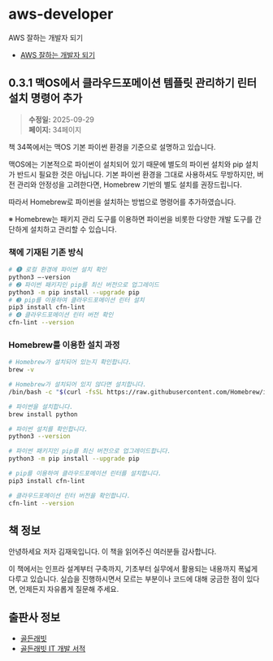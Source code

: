 # aws-developer
AWS 잘하는 개발자 되기
- [AWS 잘하는 개발자 되기](https://goldenrabbit.co.kr/product/aws-%ec%9e%98%ed%95%98%eb%8a%94-%eb%b0%b1%ec%97%94%eb%93%9c-%ea%b0%9c%eb%b0%9c%ec%9e%90-%eb%90%98%ea%b8%b0/)

## 0.3.1 맥OS에서 클라우드포메이션 템플릿 관리하기 린터 설치 명령어 추가

> **수정일:** 2025-09-29  
> **페이지:** 34페이지

책 34쪽에서는 맥OS 기본 파이썬 환경을 기준으로 설명하고 있습니다.

맥OS에는 기본적으로 파이썬이 설치되어 있기 때문에 별도의 파이썬 설치와 pip 설치가 반드시 필요한 것은 아닙니다.
기본 파이썬 환경을 그대로 사용하셔도 무방하지만, 버전 관리와 안정성을 고려한다면, Homebrew 기반의 별도 설치를 권장드립니다.

따라서 Homebrew로 파이썬을 설치하는 방법으로 명령어를 추가하였습니다.

※ Homebrew는 패키지 관리 도구를 이용하면 파이썬을 비롯한 다양한 개발 도구를 간단하게 설치하고 관리할 수 있습니다.

### 책에 기재된 기존 방식

```bash
# ➊ 로컬 환경에 파이썬 설치 확인
python3 –-version
# ➋ 파이썬 패키지인 pip를 최신 버전으로 업그레이드
python3 -m pip install --upgrade pip
# ➌ pip를 이용하여 클라우드포메이션 린터 설치
pip3 install cfn-lint
# ➍ 클라우드포메이션 린터 버전 확인
cfn-lint --version
```

### Homebrew를 이용한 설치 과정

```bash
# Homebrew가 설치되어 있는지 확인합니다.
brew -v

# Homebrew가 설치되어 있지 않다면 설치합니다.
/bin/bash -c "$(curl -fsSL https://raw.githubusercontent.com/Homebrew/install/HEAD/install.sh)"

# 파이썬을 설치합니다.
brew install python

# 파이썬 설치를 확인합니다.
python3 --version

# 파이썬 패키지인 pip를 최신 버전으로 업그레이드합니다.
python3 -m pip install --upgrade pip

# pip를 이용하여 클라우드포메이션 린터를 설치합니다.
pip3 install cfn-lint

# 클라우드포메이션 린터 버전을 확인합니다.
cfn-lint --version
```

## 책 정보
<!-- 必須事項 -->
안녕하세요 저자 김재욱입니다. 이 책을 읽어주신 여러분들 감사합니다.

이 책에서는 인프라 설계부터 구축까지, 기초부터 실무에서 활용되는 내용까지 폭넓게 다루고 있습니다.
실습을 진행하시면서 모르는 부분이나 코드에 대해 궁금한 점이 있다면, 언제든지 자유롭게 질문해 주세요.

## 출판사 정보
<!-- 必須事項 -->
- [골든래빗](https://goldenrabbit.co.kr/)
- [골든래빗 IT 개발 서적](https://goldenrabbit.co.kr/product-category/books/it/)